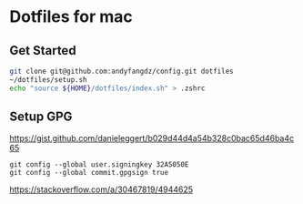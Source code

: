 # Dotfiles for mac

## Get Started

```bash
git clone git@github.com:andyfangdz/config.git dotfiles
~/dotfiles/setup.sh
echo "source ${HOME}/dotfiles/index.sh" > .zshrc
```


## Setup GPG
https://gist.github.com/danieleggert/b029d44d4a54b328c0bac65d46ba4c65
```
git config --global user.signingkey 32A5050E
git config --global commit.gpgsign true
```
https://stackoverflow.com/a/30467819/4944625
